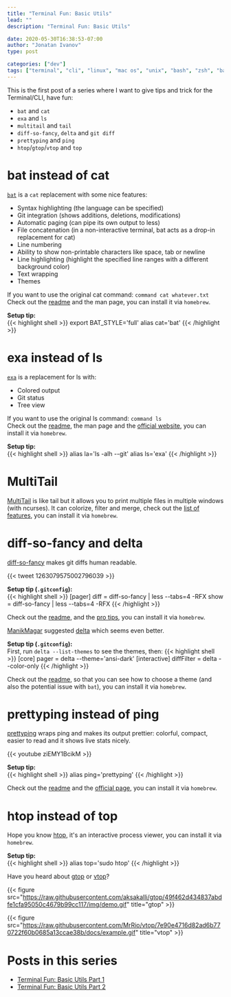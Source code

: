 ```yaml
---
title: "Terminal Fun: Basic Utils"
lead: ""
description: "Terminal Fun: Basic Utils"

date: 2020-05-30T16:38:53-07:00
author: "Jonatan Ivanov"
type: post

categories: ["dev"]
tags: ["terminal", "cli", "linux", "mac os", "unix", "bash", "zsh", "bat", "cat", "exa", "ls", "multitail", "tail", "diff-so-fancy", "delta", "diff", "git", "prettyping", "ping", "htop", "top"]
---
```


This is the first post of a series where I want to give tips and trick for the Terminal/CLI, have fun:

- `bat` and `cat`
- `exa` and `ls`
- `multitail` and `tail`
- `diff-so-fancy`, `delta` and `git diff`
- `prettyping` and `ping`
- `htop`/`gtop`/`vtop` and `top`
<!--more-->

# bat instead of cat

[`bat`](https://github.com/sharkdp/bat) is a `cat` replacement with some nice features:

- Syntax highlighting (the language can be specified)
- Git integration (shows additions, deletions, modifications)
- Automatic paging (can pipe its own output to less)
- File concatenation (in a non-interactive terminal, bat acts as a drop-in replacement for cat)
- Line numbering
- Ability to show non-printable characters like space, tab or newline
- Line highlighting (highlight the specified line ranges with a different background color)
- Text wrapping
- Themes

If you want to use the original cat command: `command cat whatever.txt`  
Check out the [readme](https://github.com/sharkdp/bat) and the man page, you can install it via `homebrew`.

**Setup tip:**  
{{< highlight shell >}}
export BAT_STYLE='full'
alias cat='bat'
{{< /highlight >}}

# exa instead of ls

[`exa`](https://github.com/ogham/exa) is a replacement for ls with:

- Colored output
- Git status
- Tree view

If you want to use the original ls command: `command ls`  
Check out the [readme](https://github.com/ogham/exa), the man page and the [official website](https://the.exa.website/), you can install it via `homebrew`.

**Setup tip:**  
{{< highlight shell >}}
alias la='ls -alh --git'
alias ls='exa'
{{< /highlight >}}

# MultiTail

[MultiTail](https://vanheusden.com/multitail/) is like tail but it allows you to print multiple files in multiple windows (with ncurses). It can colorize, filter and merge, check out the [list of features](https://vanheusden.com/multitail/features.php), you can install it via `homebrew`.


# diff-so-fancy and delta

[diff-so-fancy](https://github.com/so-fancy/diff-so-fancy) makes git diffs human readable.

{{< tweet 1263079575002796039 >}}

**Setup tip (`.gitconfig`):**  
{{< highlight shell >}}
[pager]
    diff = diff-so-fancy | less --tabs=4 -RFX
    show = diff-so-fancy | less --tabs=4 -RFX
{{< /highlight >}}

Check out the [readme](https://github.com/so-fancy/diff-so-fancy), and the [pro tips](https://github.com/so-fancy/diff-so-fancy/blob/5cf50ae3a72ec29f1d3fd528be40e95be13d80b7/pro-tips.md), you can install it via `homebrew`.

[ManikMagar](https://twitter.com/ManikMagar) suggested [delta](https://github.com/dandavison/delta) which seems even better.

**Setup tip (`.gitconfig`):**  
First, run `delta --list-themes` to see the themes, then:
{{< highlight shell >}}
[core]
    pager = delta --theme='ansi-dark'
[interactive]
    diffFilter = delta --color-only
{{< /highlight >}}

Check out the [readme](https://github.com/dandavison/delta), so that you can see how to choose a theme (and also the potential issue with `bat`), you can install it via `homebrew`.

# prettyping instead of ping

[prettyping](https://github.com/denilsonsa/prettyping) wraps ping and makes its output prettier: colorful, compact, easier to read and it shows live stats nicely.

{{< youtube ziEMY1BcikM >}}
<br>

**Setup tip:**  
{{< highlight shell >}}
alias ping='prettyping'
{{< /highlight >}}

Check out the [readme](https://github.com/denilsonsa/prettyping) and the [official page](https://denilson.sa.nom.br/prettyping/), you can install it via `homebrew`.

# htop instead of top

Hope you know [htop](https://hisham.hm/htop/), it's an interactive process viewer, you can install it via `homebrew`.

**Setup tip:**  
{{< highlight shell >}}
alias top='sudo htop'
{{< /highlight >}}

Have you heard about [gtop](https://www.npmjs.com/package/gtop) or [vtop](https://www.npmjs.com/package/vtop)?

{{< figure src="https://raw.githubusercontent.com/aksakalli/gtop/49f462d434837abdfe1cfa95050c4679b99cc117/img/demo.gif" title="gtop" >}}

{{< figure src="https://raw.githubusercontent.com/MrRio/vtop/7e90e4716d82ad6b770722f60b0685a13ccae38b/docs/example.gif" title="vtop" >}}

# Posts in this series

- [Terminal Fun: Basic Utils Part 1](/posts/terminal-fun-basic-utils/)
- [Terminal Fun: Basic Utils Part 2](/posts/terminal-fun-basic-utils-part-2/)
